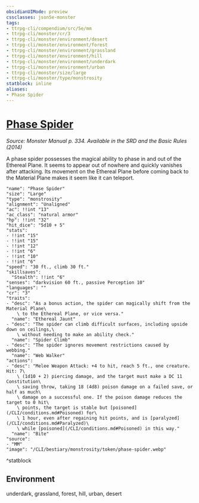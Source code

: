 ```yaml
---
obsidianUIMode: preview
cssclasses: json5e-monster
tags:
- ttrpg-cli/compendium/src/5e/mm
- ttrpg-cli/monster/cr/3
- ttrpg-cli/monster/environment/desert
- ttrpg-cli/monster/environment/forest
- ttrpg-cli/monster/environment/grassland
- ttrpg-cli/monster/environment/hill
- ttrpg-cli/monster/environment/underdark
- ttrpg-cli/monster/environment/urban
- ttrpg-cli/monster/size/large
- ttrpg-cli/monster/type/monstrosity
statblock: inline
aliases:
- Phase Spider
---
```

# [Phase Spider](CLI/bestiary/monstrosity/phase-spider.md)
*Source: Monster Manual p. 334. Available in the <span title='Systems Reference Document (5.1)'>SRD</span> and the Basic Rules (2014)*  

A phase spider possesses the magical ability to phase in and out of the Ethereal Plane. It seems to appear out of nowhere and quickly vanishes after attacking. Its movement on the Ethereal Plane before coming back to the Material Plane makes it seem like it can teleport.

```statblock
"name": "Phase Spider"
"size": "Large"
"type": "monstrosity"
"alignment": "Unaligned"
"ac": !!int "13"
"ac_class": "natural armor"
"hp": !!int "32"
"hit_dice": "5d10 + 5"
"stats":
- !!int "15"
- !!int "15"
- !!int "12"
- !!int "6"
- !!int "10"
- !!int "6"
"speed": "30 ft., climb 30 ft."
"skillsaves":
  "Stealth": !!int "6"
"senses": "darkvision 60 ft., passive Perception 10"
"languages": ""
"cr": "3"
"traits":
- "desc": "As a bonus action, the spider can magically shift from the Material Plane\
    \ to the Ethereal Plane, or vice versa."
  "name": "Ethereal Jaunt"
- "desc": "The spider can climb difficult surfaces, including upside down on ceilings,\
    \ without needing to make an ability check."
  "name": "Spider Climb"
- "desc": "The spider ignores movement restrictions caused by webbing."
  "name": "Web Walker"
"actions":
- "desc": "Melee Weapon Attack: +4 to hit, reach 5 ft., one creature. Hit: 7\
    \ (1d10 + 2) piercing damage, and the target must make a DC 11 Constitution\
    \ saving throw, taking 18 (4d8) poison damage on a failed save, or half as much\
    \ damage on a successful one. If the poison damage reduces the target to 0 hit\
    \ points, the target is stable but [poisoned](/CLI/conditions.md#Poisoned) for\
    \ 1 hour, even after regaining hit points, and is [paralyzed](/CLI/conditions.md#Paralyzed)\
    \ while [poisoned](/CLI/conditions.md#Poisoned) in this way."
  "name": "Bite"
"source":
- "MM"
"image": "/CLI/bestiary/monstrosity/token/phase-spider.webp"
```
^statblock

## Environment

underdark, grassland, forest, hill, urban, desert
